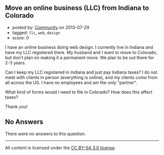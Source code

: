 ## Move an online business (LLC) from Indiana to Colorado

- posted by: [Community](https://stackexchange.com/users/-1/-1-community) on 2013-07-29
- tagged: `llc`, `web`, `design`
- score: 0

I have an online business doing web design. I currently live in Indiana and have my LLC registered there. My husband and I want to move to Colorado, but don't plan on making it a permanent move. We plan to be out there for 2-3 years.

Can I keep my LLC registered in Indiana and just pay Indiana taxes? I do not meet with clients in person (everything is online), and my clients come from all across the US. I have no employees and am the only "partner".

What kind of forms would I need to file in Colorado? How does this affect taxes?

Thank you!

## No Answers

There were no answers to this question.


---

All content is licensed under the [CC BY-SA 3.0 license](https://creativecommons.org/licenses/by-sa/3.0/).
